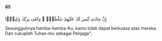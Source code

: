 ##### 65

<span class="ayah">إِنَّ عِبَادِى لَيْسَ لَكَ عَلَيْهِمْ سُلْطَٰنٌۭ ۚ وَكَفَىٰ بِرَبِّكَ وَكِيلًۭا</span>

<span class="ayah_translation">Sesungguhnya hamba-hamba-Ku, kamu tidak dapat berkuasa atas mereka. Dan cukuplah Tuhan-mu sebagai Penjaga".</span>
